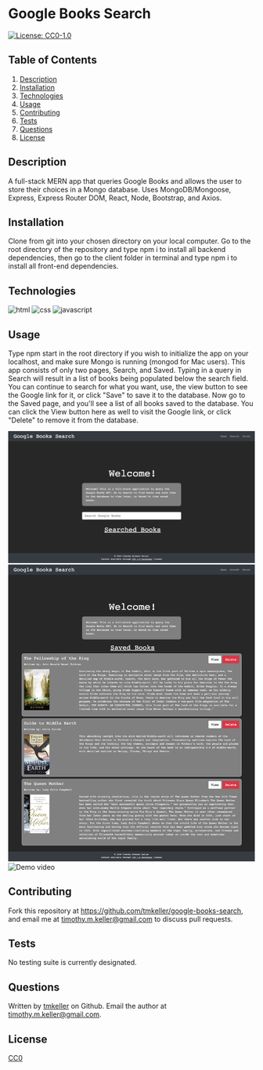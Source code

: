 # Google Books Search

[![License: CC0-1.0](https://img.shields.io/badge/License-CC0%201.0-lightgrey.svg)](http://creativecommons.org/publicdomain/zero/1.0/)

## Table of Contents
1. [Description](#description)
2. [Installation](#installation)
3. [Technologies](#technologies)
4. [Usage](#usage)
5. [Contributing](#contributing)
6. [Tests](#tests)
7. [Questions](#questions)
8. [License](#license)
## Description
A full-stack MERN app that queries Google Books and allows the user to store their choices in a Mongo database. Uses MongoDB/Mongoose, Express, Express Router DOM, React, Node, Bootstrap, and Axios.

## Installation
Clone from git into your chosen directory on your local computer. Go to the root directory of the repository and type npm i to install all backend dependencies, then go to the client folder in terminal and type npm i to install all front-end dependencies.

## Technologies
![html](https://img.shields.io/badge/html-9.0%25-red)
![css](https://img.shields.io/badge/css-12.3%25-purple)
![javascript](https://img.shields.io/badge/javascript-7.8%25-yellow)

## Usage
Type npm start in the root directory if you wish to initialize the app on your localhost, and make sure Mongo is running (mongod for Mac users). This app consists of only two pages, Search, and Saved. Typing in a query in Search will result in a list of books being populated below the search field. You can continue to search for what you want, use, the view button to see the Google link for it, or click "Save" to save it to the database. Now go to the Saved page, and you'll see a list of all books saved to the database. You can click the View button here as well to visit the Google link, or click "Delete" to remove it from the database.

![Search page screenshot](./assets/search-screenshot.png)
![Saved page screenshot](./assets/saved-screenshot.png)
![Demo video](./assets/demo.gif)

## Contributing
Fork this repository at https://github.com/tmkeller/google-books-search, and email me at timothy.m.keller@gmail.com to discuss pull requests.

## Tests
No testing suite is currently designated.

## Questions
Written by [tmkeller](https://github.com/tmkeller) on Github.
Email the author at timothy.m.keller@gmail.com.

## License
[CC0](http://creativecommons.org/publicdomain/zero/1.0/)